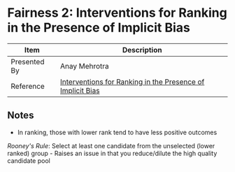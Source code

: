 # Fairness 2: Interventions for Ranking in the Presence of Implicit Bias

| Item | Description |
| --- | --- | 
| Presented By | Anay Mehrotra |
| Reference | [Interventions for Ranking in the Presence of Implicit Bias](https://dl.acm.org/doi/pdf/10.1145/3351095.3372858?download=true) |



## Notes

- In ranking, those with lower rank tend to have less positive outcomes

*Rooney's Rule*: Select at least one candidate from the unselected (lower ranked) group
    - Raises an issue in that you reduce/dilute the high quality candidate pool